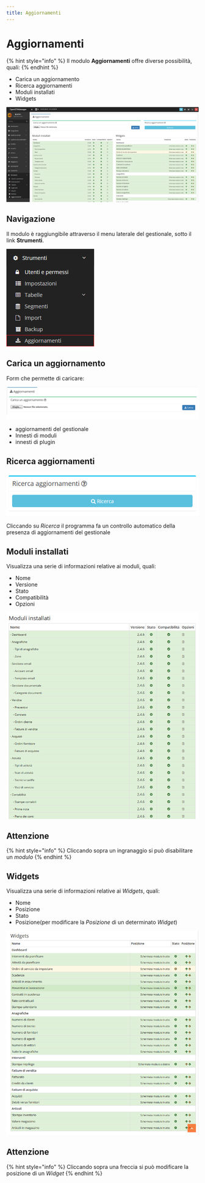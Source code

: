 ```yaml
---
title: Aggiornamenti
---
```


# Aggiornamenti

{% hint style="info" %}
Il modulo **Aggiornamenti** offre diverse possibilità, quali:
{% endhint %}

* Carica un aggiornamento
* Ricerca aggiornamenti
* Moduli installati
* Widgets

![Screenshot interfaccia aggiornamenti](../../.gitbook/assets/schermata.PNG)

## Navigazione

Il modulo è raggiungibile attraverso il menu laterale del gestionale, sotto il link **Strumenti**.

![Screenshot navigazione aggiornamenti](../../.gitbook/assets/navigazioneaggiornamenti.png)

## Carica un aggiornamento

Form che permette di caricare:

![Form di caricamento di un aggiornamento ](../../.gitbook/assets/screenaggiornamenti.PNG)

* aggiornamenti del gestionale
* Innesti di moduli
* innesti di plugin

## Ricerca aggiornamenti

![Screenshot ricerca aggiornamenti](../../.gitbook/assets/ricercaaggiornamenti.PNG)

Cliccando su _Ricerca_ il programma fa un controllo automatico della presenza di aggiornamenti del gestionale

## Moduli installati

Visualizza una serie di informazioni relative ai moduli, quali:

* Nome
* Versione
* Stato
* Compatibilità
* Opzioni

![Screenshot moduli installati ](../../.gitbook/assets/screenmoduliinstallati.PNG)

## Attenzione

{% hint style="info" %}
Cliccando sopra un ingranaggio si può disabilitare un _modulo_
{% endhint %}

## Widgets

Visualizza una serie di informazioni relative ai _Widgets_, quali:

* Nome
* Posizione
* Stato
* Posizione\(per modificare la _Posizione_ di un determinato _Widget_\)

![Screenshot widget](../../.gitbook/assets/screenwidgets.PNG)

## Attenzione

{% hint style="info" %}
Cliccando sopra una freccia si può modificare la posizione di un _Widget_
{% endhint %}

